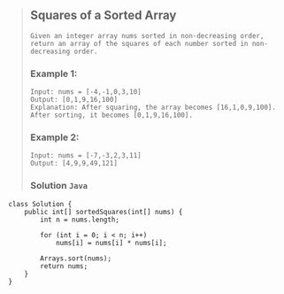 >## Squares of a Sorted Array
>```
>Given an integer array nums sorted in non-decreasing order, return an array of the squares of each number sorted in non-decreasing order.
>```
>### Example 1:
>```
>Input: nums = [-4,-1,0,3,10]
>Output: [0,1,9,16,100]
>Explanation: After squaring, the array becomes [16,1,0,9,100].
>After sorting, it becomes [0,1,9,16,100].
>```
>### Example 2:
>```
>Input: nums = [-7,-3,2,3,11]
>Output: [4,9,9,49,121]
>```
>### Solution `Java`
```
class Solution {
    public int[] sortedSquares(int[] nums) {
        int n = nums.length;

        for (int i = 0; i < n; i++)
            nums[i] = nums[i] * nums[i];

        Arrays.sort(nums);
        return nums;
    }
}
```
